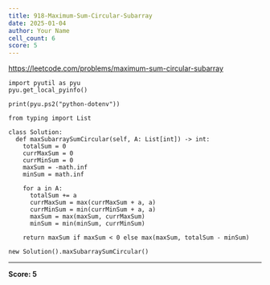 ```yaml
---
title: 918-Maximum-Sum-Circular-Subarray
date: 2025-01-04
author: Your Name
cell_count: 6
score: 5
---
```


https://leetcode.com/problems/maximum-sum-circular-subarray


```
import pyutil as pyu
pyu.get_local_pyinfo()
```


```
print(pyu.ps2("python-dotenv"))
```


```
from typing import List
```


```
class Solution:
  def maxSubarraySumCircular(self, A: List[int]) -> int:
    totalSum = 0
    currMaxSum = 0
    currMinSum = 0
    maxSum = -math.inf
    minSum = math.inf

    for a in A:
      totalSum += a
      currMaxSum = max(currMaxSum + a, a)
      currMinSum = min(currMinSum + a, a)
      maxSum = max(maxSum, currMaxSum)
      minSum = min(minSum, currMinSum)

    return maxSum if maxSum < 0 else max(maxSum, totalSum - minSum)
```


```
new Solution().maxSubarraySumCircular()
```


---
**Score: 5**